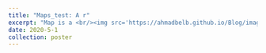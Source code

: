 ```yaml
---
title: "Maps_test: A r"
excerpt: "Map is a <br/><img src='https://ahmadbelb.github.io/Blog/images/damagemap.gif'>"
date: 2020-5-1
collection: poster
---
```


